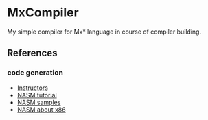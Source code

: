 # MxCompiler
My simple compiler for Mx* language in course of compiler building.
##
## References

### code generation
* [Instructors][x86_ins]
* [NASM tutorial][nasm_tutorial]
* [NASM samples][nasm_samples]
* [NASM about x86][nasm_x86]


[x86_ins]: http://ref.x86asm.net/coder64-abc.html
[nasm_tutorial]: http://cs.lmu.edu/~ray/notes/nasmtutorial/
[nasm_samples]: https://www.csee.umbc.edu/portal/help/nasm/sample.shtml
[nasm_x86]: https://www.nasm.us/doc/nasmdo11.html
